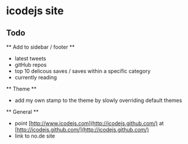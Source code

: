 # icodejs site

## Todo

** Add to sidebar / footer **
- latest tweets
- gitHub repos
- top 10 delicous saves / saves within a specific category
- currently reading

** Theme **
- add my own stamp to the theme by slowly overriding default themes

** General **
- point [http://www.icodejs.com](http://icodejs.github.com/) at [http://icodejs.github.com/](http://icodejs.github.com/)
- link to no.de site
